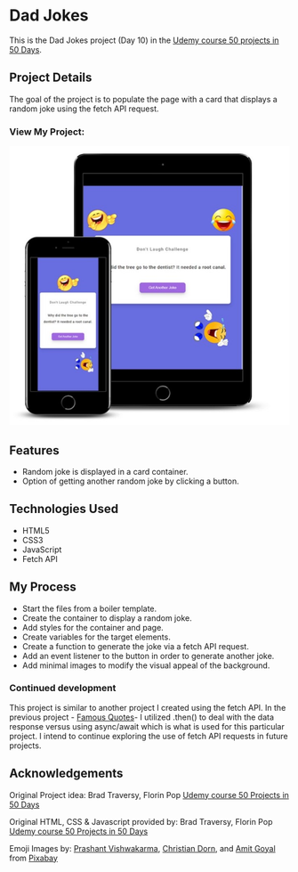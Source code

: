 # Dad Jokes

This is the Dad Jokes project (Day 10) in the [Udemy course 50 projects in 50 Days](https://www.udemy.com/course/50-projects-50-days/?src=sac&kw=50+projects+50+days).

## Project Details

The goal of the project is to populate the page with a card that displays a random joke using the fetch API request. 

### View My Project:

![Screenshot](images/smartmockups_dad-jokes2.jpg)

## Features

- Random joke is displayed in a card container.
- Option of getting another random joke by clicking a button.

## Technologies Used

- HTML5
- CSS3
- JavaScript
- Fetch API

## My Process

- Start the files from a boiler template.
- Create the container to display a random joke.
- Add styles for the container and page.
- Create variables for the target elements.
- Create a function to generate the joke via a fetch API request.
- Add an event listener to the button in order to generate another joke.
- Add minimal images to modify the visual appeal of the background.

### Continued development

This project is similar to another project I created using the fetch API. In the previous project - [Famous Quotes](https://github.com/ll-zerr/famous-quotes)- I utilized .then() to deal with the data response versus using async/await which is what is used for this particular project. I intend to continue exploring the use of fetch API requests in future projects.  

## Acknowledgements

Original Project idea: Brad Traversy, Florin Pop [Udemy course 50 Projects in 50 Days](https://www.udemy.com/course/50-projects-50-days/?src=sac&kw=50+projects+50+days)

Original HTML, CSS & Javascript provided by: Brad Traversy, Florin Pop [Udemy course 50 Projects in 50 Days](https://www.udemy.com/course/50-projects-50-days/?src=sac&kw=50+projects+50+days)

Emoji Images by: [Prashant Vishwakarma](https://pixabay.com/users/flyingsaga-26208310/?utm_source=link-attribution&utm_medium=referral&utm_campaign=image&utm_content=7221581"), [Christian Dorn](https://pixabay.com/users/conmongt-1226108/?utm_source=link-attribution&utm_medium=referral&utm_campaign=image&utm_content=7799025), and [Amit Goyal](https://pixabay.com/users/imgmall-38117833/?utm_source=link-attribution&utm_medium=referral&utm_campaign=image&utm_content=8148651) from [Pixabay](https://pixabay.com//?utm_source=link-attribution&utm_medium=referral&utm_campaign=image&utm_content=7799025)